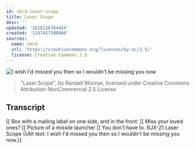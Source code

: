 ```yaml
---
id: xkcd.laser-scope
title: Laser Scope
desc: ''
updated: '1616126764454'
created: '1147417200000'
sources:
  name: xkcd
  url: 'https://creativecommons.org/licenses/by-nc/2.5/'
  license: Creative Commons 2.5
---
```

![I wish I'd missed you then so I wouldn't be missing you now](https://imgs.xkcd.com/comics/laser_scope.jpg)
> "Laser Scope", by Randall Munroe, licensed under Creative Commons Attribution-NonCommercial 2.5 License

## Transcript
[[ Box with a mailing label on one side, and in the front: ]]
Miss your loved ones?
[[ Picture of a missile launcher ]]
You don't have to.
RJX-21 Laser Scope
{{Alt text: I wish I'd missed you then so I wouldn't be missing you now.}}
